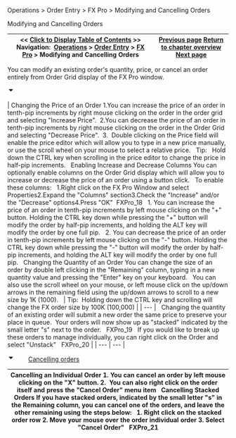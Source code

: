 ﻿


Operations \> Order Entry \> FX Pro \> Modifying and Cancelling Orders






















Modifying and Cancelling Orders







| \<\< [Click to Display Table of Contents](modifying_and_cancelling_orders_fx_pro.md) \>\> **Navigation:**     [Operations](operations.md) \> [Order Entry](order_entry.md) \> [FX Pro](fx_pro.md) \> Modifying and Cancelling Orders | [Previous page](submitting_orders_fx_pro.md) [Return to chapter overview](fx_pro.md) [Next page](managing_positions_fx_pro.md) |
| --- | --- |














You can modify an existing order's quantity, price, or cancel an order entirely from Order Grid display of the FX Pro window.


![tog_minus](tog_minus.gif)




| Changing the Price of an Order 1\.You can increase the price of an order in tenth\-pip increments by right mouse clicking on the order in the order grid and selecting "Increase Price".  2\.You can decrease the price of an order in tenth\-pip increments by right mouse clicking on the order in the Order Grid and selecting "Decrease Price".  3\.  Double clicking on the Price field will enable the price editor which will allow you to type in a new price manually, or use the scroll wheel on your mouse to select a relative price.   Tip:   Hold down the CTRL key when scrolling in the price editor to change the price in half\-pip increments.   Enabling Increase and Decrease Columns You can optionally enable columns on the Order Grid display which will allow you to increase or decrease the price of an order using a button click.   To enable these columns:   1\.Right click on the FX Pro Window and select Properties2\.Expand the "Columns" section3\.Check the "Increase" and/or the "Decrease" options4\.Press "OK"  FXPro_18   1\. You can increase the price of an order in tenth\-pip increments by left mouse clicking on the "\+" button. Holding the CTRL key down while pressing the "\+" button will modify the order by half\-pip increments, and holding the ALT key will modify the order by one full pip.   2\. You can decrease the price of an order in tenth\-pip increments by left mouse clicking on the "\-" button. Holding the CTRL key down while pressing the "\-" button will modify the order by half\-pip increments, and holding the ALT key will modify the order by one full pip.   Changing the Quantity of an Order  You can change the size of an order by double left clicking in the "Remaining" column, typing in a new quantity value and pressing the "Enter" key on your keyboard.   You can also use the scroll wheel on your mouse, or left mouse click on the up/down arrows in the remaining field using the up/down arrows to scroll to a new size by 1K (1000\).     | Tip:  Holding down the CTRL key and scrolling will change the FX order size by 100K (100,000\) | | --- |      Changing the quantity of an existing order will submit a new order the same price to preserve your place in queue.  Your orders will now show up as "stacked" indicated by the small letter "s" next to the order.   FXPro_19   If you would like to break up these orders to manage individually, you can right click on the Order and select "Unstack"   FXPro_20 |
| --- | --- |



![tog_minus](tog_minus.gif)        [Cancelling orders](javascript:HMToggle('toggle','CancellingOrders','CancellingOrders_ICON'))




| Cancelling an Individual Order  1\. You can cancel an order by left mouse clicking on the "X" button. 2\.  You can also right click on the order itself and press the "Cancel Order" menu item   Cancelling Stacked Orders If you have stacked orders, indicated by the small letter "s" in the Remaining column, you can cancel one of the orders, and leave the other remaining using the steps below:   1\. Right click on the stacked order row 2\. Move your mouse over the order individual order 3\. Select "Cancel Order"   FXPro_21 |
| --- |










